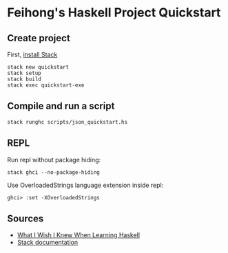 # Feihong's Haskell Project Quickstart

## Create project

First, [install Stack](https://github.com/feihong/haskell-quickstart#installation)

```
stack new quickstart
stack setup
stack build
stack exec quickstart-exe
```

## Compile and run a script

`stack runghc scripts/json_quickstart.hs`

## REPL

Run repl without package hiding:

`stack ghci --no-package-hiding`

Use OverloadedStrings language extension inside repl:

`ghci> :set -XOverloadedStrings`

## Sources

- [What I Wish I Knew When Learning Haskell](http://dev.stephendiehl.com/hask/)
- [Stack documentation](https://docs.haskellstack.org/en/stable/README/)
